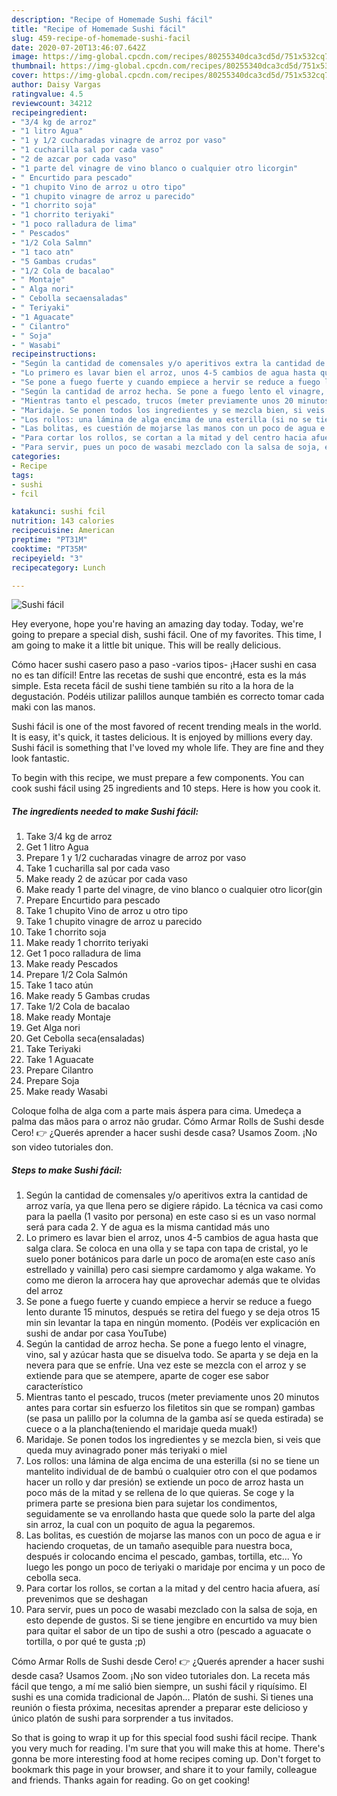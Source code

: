 ```yaml
---
description: "Recipe of Homemade Sushi fácil"
title: "Recipe of Homemade Sushi fácil"
slug: 459-recipe-of-homemade-sushi-facil
date: 2020-07-20T13:46:07.642Z
image: https://img-global.cpcdn.com/recipes/80255340dca3cd5d/751x532cq70/sushi-facil-foto-principal.jpg
thumbnail: https://img-global.cpcdn.com/recipes/80255340dca3cd5d/751x532cq70/sushi-facil-foto-principal.jpg
cover: https://img-global.cpcdn.com/recipes/80255340dca3cd5d/751x532cq70/sushi-facil-foto-principal.jpg
author: Daisy Vargas
ratingvalue: 4.5
reviewcount: 34212
recipeingredient:
- "3/4 kg de arroz"
- "1 litro Agua"
- "1 y 1/2 cucharadas vinagre de arroz por vaso"
- "1 cucharilla sal por cada vaso"
- "2 de azcar por cada vaso"
- "1 parte del vinagre de vino blanco o cualquier otro licorgin"
- " Encurtido para pescado"
- "1 chupito Vino de arroz u otro tipo"
- "1 chupito vinagre de arroz u parecido"
- "1 chorrito soja"
- "1 chorrito teriyaki"
- "1 poco ralladura de lima"
- " Pescados"
- "1/2 Cola Salmn"
- "1 taco atn"
- "5 Gambas crudas"
- "1/2 Cola de bacalao"
- " Montaje"
- " Alga nori"
- " Cebolla secaensaladas"
- " Teriyaki"
- "1 Aguacate"
- " Cilantro"
- " Soja"
- " Wasabi"
recipeinstructions:
- "Según la cantidad de comensales y/o aperitivos extra la cantidad de arroz varía, ya que llena pero se digiere rápido. La técnica va casi como para la paella (1 vasito por persona) en este caso si es un vaso normal será para cada 2. Y de agua es la misma cantidad más uno"
- "Lo primero es lavar bien el arroz, unos 4-5 cambios de agua hasta que salga clara. Se coloca en una olla y se tapa con tapa de cristal, yo le suelo poner botánicos para darle un poco de aroma(en este caso anís estrellado y vainilla) pero casi siempre cardamomo y alga wakame. Yo como me dieron la arrocera hay que aprovechar además que te olvidas del arroz"
- "Se pone a fuego fuerte y cuando empiece a hervir se reduce a fuego lento durante 15 minutos, después se retira del fuego y se deja otros 15 min sin levantar la tapa en ningún momento. (Podéis ver explicación en sushi de andar por casa YouTube)"
- "Según la cantidad de arroz hecha. Se pone a fuego lento el vinagre, vino, sal y azúcar hasta que se disuelva todo. Se aparta y se deja en la nevera para que se enfríe. Una vez este se mezcla con el arroz y se extiende para que se atempere, aparte de coger ese sabor característico"
- "Mientras tanto el pescado, trucos (meter previamente unos 20 minutos antes para cortar sin esfuerzo los filetitos sin que se rompan) gambas (se pasa un palillo por la columna de la gamba así se queda estirada) se cuece o a la plancha(teniendo el maridaje queda muak!)"
- "Maridaje. Se ponen todos los ingredientes y se mezcla bien, si veis que queda muy avinagrado poner más teriyaki o miel"
- "Los rollos: una lámina de alga encima de una esterilla (si no se tiene un mantelito individual de de bambú o cualquier otro con el que podamos hacer un rollo y dar presión) se extiende un poco de arroz hasta un poco más de la mitad y se rellena de lo que quieras. Se coge y la primera parte se presiona bien para sujetar los condimentos, seguidamente se va enrollando hasta que quede solo la parte del alga sin arroz, la cual con un poquito de agua la pegaremos."
- "Las bolitas, es cuestión de mojarse las manos con un poco de agua e ir haciendo croquetas, de un tamaño asequible para nuestra boca, después ir colocando encima el pescado, gambas, tortilla, etc... Yo luego les pongo un poco de teriyaki o maridaje por encima y un poco de cebolla seca."
- "Para cortar los rollos, se cortan a la mitad y del centro hacia afuera, así prevenimos que se deshagan"
- "Para servir, pues un poco de wasabi mezclado con la salsa de soja, en esto depende de gustos. Si se tiene jengibre en encurtido va muy bien para quitar el sabor de un tipo de sushi a otro (pescado a aguacate o tortilla, o por qué te gusta ;p)"
categories:
- Recipe
tags:
- sushi
- fcil

katakunci: sushi fcil 
nutrition: 143 calories
recipecuisine: American
preptime: "PT31M"
cooktime: "PT35M"
recipeyield: "3"
recipecategory: Lunch

---
```



![Sushi fácil](https://img-global.cpcdn.com/recipes/80255340dca3cd5d/751x532cq70/sushi-facil-foto-principal.jpg)

Hey everyone, hope you're having an amazing day today. Today, we're going to prepare a special dish, sushi fácil. One of my favorites. This time, I am going to make it a little bit unique. This will be really delicious.

Cómo hacer sushi casero paso a paso -varios tipos- ¡Hacer sushi en casa no es tan difícil! Entre las recetas de sushi que encontré, esta es la más simple. Esta receta fácil de sushi tiene también su rito a la hora de la degustación. Podéis utilizar palillos aunque también es correcto tomar cada maki con las manos.

Sushi fácil is one of the most favored of recent trending meals in the world. It is easy, it's quick, it tastes delicious. It is enjoyed by millions every day. Sushi fácil is something that I've loved my whole life. They are fine and they look fantastic.


To begin with this recipe, we must prepare a few components. You can cook sushi fácil using 25 ingredients and 10 steps. Here is how you cook it.

<!--inarticleads1-->

##### The ingredients needed to make Sushi fácil:

1. Take 3/4 kg de arroz
1. Get 1 litro Agua
1. Prepare 1 y 1/2 cucharadas vinagre de arroz por vaso
1. Take 1 cucharilla sal por cada vaso
1. Make ready 2 de azúcar por cada vaso
1. Make ready 1 parte del vinagre, de vino blanco o cualquier otro licor(gin
1. Prepare  Encurtido para pescado
1. Take 1 chupito Vino de arroz u otro tipo
1. Take 1 chupito vinagre de arroz u parecido
1. Take 1 chorrito soja
1. Make ready 1 chorrito teriyaki
1. Get 1 poco ralladura de lima
1. Make ready  Pescados
1. Prepare 1/2 Cola Salmón
1. Take 1 taco atún
1. Make ready 5 Gambas crudas
1. Take 1/2 Cola de bacalao
1. Make ready  Montaje
1. Get  Alga nori
1. Get  Cebolla seca(ensaladas)
1. Take  Teriyaki
1. Take 1 Aguacate
1. Prepare  Cilantro
1. Prepare  Soja
1. Make ready  Wasabi


Coloque folha de alga com a parte mais áspera para cima. Umedeça a palma das mãos para o arroz não grudar. Cómo Armar Rolls de Sushi desde Cero! 👉 ¿Querés aprender a hacer sushi desde casa? Usamos Zoom. ¡No son video tutoriales don. 

<!--inarticleads2-->

##### Steps to make Sushi fácil:

1. Según la cantidad de comensales y/o aperitivos extra la cantidad de arroz varía, ya que llena pero se digiere rápido. La técnica va casi como para la paella (1 vasito por persona) en este caso si es un vaso normal será para cada 2. Y de agua es la misma cantidad más uno
1. Lo primero es lavar bien el arroz, unos 4-5 cambios de agua hasta que salga clara. Se coloca en una olla y se tapa con tapa de cristal, yo le suelo poner botánicos para darle un poco de aroma(en este caso anís estrellado y vainilla) pero casi siempre cardamomo y alga wakame. Yo como me dieron la arrocera hay que aprovechar además que te olvidas del arroz
1. Se pone a fuego fuerte y cuando empiece a hervir se reduce a fuego lento durante 15 minutos, después se retira del fuego y se deja otros 15 min sin levantar la tapa en ningún momento. (Podéis ver explicación en sushi de andar por casa YouTube)
1. Según la cantidad de arroz hecha. Se pone a fuego lento el vinagre, vino, sal y azúcar hasta que se disuelva todo. Se aparta y se deja en la nevera para que se enfríe. Una vez este se mezcla con el arroz y se extiende para que se atempere, aparte de coger ese sabor característico
1. Mientras tanto el pescado, trucos (meter previamente unos 20 minutos antes para cortar sin esfuerzo los filetitos sin que se rompan) gambas (se pasa un palillo por la columna de la gamba así se queda estirada) se cuece o a la plancha(teniendo el maridaje queda muak!)
1. Maridaje. Se ponen todos los ingredientes y se mezcla bien, si veis que queda muy avinagrado poner más teriyaki o miel
1. Los rollos: una lámina de alga encima de una esterilla (si no se tiene un mantelito individual de de bambú o cualquier otro con el que podamos hacer un rollo y dar presión) se extiende un poco de arroz hasta un poco más de la mitad y se rellena de lo que quieras. Se coge y la primera parte se presiona bien para sujetar los condimentos, seguidamente se va enrollando hasta que quede solo la parte del alga sin arroz, la cual con un poquito de agua la pegaremos.
1. Las bolitas, es cuestión de mojarse las manos con un poco de agua e ir haciendo croquetas, de un tamaño asequible para nuestra boca, después ir colocando encima el pescado, gambas, tortilla, etc... Yo luego les pongo un poco de teriyaki o maridaje por encima y un poco de cebolla seca.
1. Para cortar los rollos, se cortan a la mitad y del centro hacia afuera, así prevenimos que se deshagan
1. Para servir, pues un poco de wasabi mezclado con la salsa de soja, en esto depende de gustos. Si se tiene jengibre en encurtido va muy bien para quitar el sabor de un tipo de sushi a otro (pescado a aguacate o tortilla, o por qué te gusta ;p)


Cómo Armar Rolls de Sushi desde Cero! 👉 ¿Querés aprender a hacer sushi desde casa? Usamos Zoom. ¡No son video tutoriales don. La receta más fácil que tengo, a mí me salió bien siempre, un sushi fácil y riquísimo. El sushi es una comida tradicional de Japón… Platón de sushi. Si tienes una reunión o fiesta próxima, necesitas aprender a preparar este delicioso y único platón de sushi para sorprender a tus invitados. 

So that is going to wrap it up for this special food sushi fácil recipe. Thank you very much for reading. I'm sure that you will make this at home. There's gonna be more interesting food at home recipes coming up. Don't forget to bookmark this page in your browser, and share it to your family, colleague and friends. Thanks again for reading. Go on get cooking!
